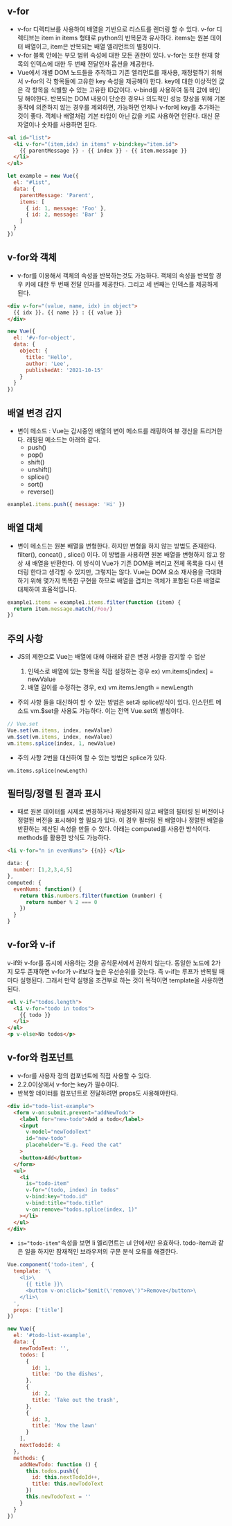 ## v-for
- v-for 디렉티브를 사용하여 배열을 기반으로 리스트를 렌더링 할 수 있다. v-for 디렉티브는 item in items 형태로 python의 반복문과 유사하다. items는 원본 데이터 배열이고, item은 반복되는 배열 엘리먼트의 별칭이다.
- v-for 블록 안에는 부모 범위 속성에 대한 모든 권한이 있다. v-for는 또한 현재 항목의 인덱스에 대한 두 번째 전달인자 옵션을 제공한다.
- Vue에서 개별 DOM 노드들을 추적하고 기존 엘리먼트를 재사용, 재정렬하기 위해서 v-for의 각 항목들에 고유한 key 속성을 제공해야 한다. key에 대한 이상적인 값은 각 항목을 식별할 수 있는 고유한 ID값이다. v-bind를 사용하여 동적 값에 바인딩 해야한다. 반복되는 DOM 내용이 단순한 경우나 의도적인 성능 향상을 위해 기본 동작에 의존하지 않는 경우를 제외하면, 가능하면 언제나 v-for에 key를 추가하는 것이 좋다. 객체나 배열처럼 기본 타입이 아닌 값을 키로 사용하면 안된다. 대신 문자열이나 숫자를 사용하면 된다.
```html
<ul id="list">
  <li v-for="(item,idx) in items" v-bind:key="item.id">
    {{ parentMessage }} - {{ index }} - {{ item.message }}
  </li>
</ul>
```
```javascript
let example = new Vue({
  el: "#list",
  data: {
    parentMessage: 'Parent',
    items: [
      { id: 1, message: 'Foo' },
      { id: 2, message: 'Bar' }
    ]
  }
})
```

## v-for와 객체
- v-for를 이용해서 객체의 속성을 반복하는것도 가능하다. 객체의 속성을 반복할 경우 키에 대한 두 번째 전달 인자를 제공한다. 그리고 세 번째는 인덱스를 제공하게 된다.
```html
<div v-for="(value, name, idx) in object">
  {{ idx }}. {{ name }} : {{ value }}
</div>
```
```javascript
new Vue({
  el: '#v-for-object',
  data: {
    object: {
      title: 'Hello',
      author: 'Lee',
      publishedAt: '2021-10-15'
    }
  }
})
```
## 배열 변경 감지
- 변이 메소드 : Vue는 감시중인 배열의 변이 메소드를 래핑하여 뷰 갱신을 트리거한다. 래핑된 메소드는 아래와 같다.
  - push()
  - pop()
  - shift()
  - unshift()
  - splice()
  - sort()
  - reverse()
```javascript
example1.items.push({ message: 'Hi' })
```

## 배열 대체
- 변이 메소드는 원본 배열을 변형한다. 하지만 변형을 하지 않는 방법도 존재한다. filter(), concat() , slice() 이다. 이 방법을 사용하면 원본 배열을 변형하지 않고 항상 새 배열을 반환한다. 이 방식이 Vue가 기존 DOM을 버리고 전체 목록을 다시 렌더링 한다고 생각할 수 있지만, 그렇지는 않다. Vue는 DOM 요소 재사용을 극대화하기 위해 몇가지 똑똑한 구현을 하므로 배열을 겹치는 객체가 포함된 다른 배열로 대체하여 효율적입니다.
```javascript
example1.items = example1.items.filter(function (item) {
  return item.message.match(/Foo/)
})
```

## 주의 사항
- JS의 제한으로 Vue는 배열에 대해 아래와 같은 변경 사항을 감지할 수 업삳
  1. 인덱스로 배열에 있는 항목을 직접 설정하는 경우 ex) vm.items[index] = newValue
  2. 배열 길이를 수정하는 경우, ex) vm.items.length = newLength

- 주의 사항 들을 대신하여 할 수 있는 방법은 set과 splice방식이 있다. 인스턴트 메소드 vm.$set을 사용도 가능하다. 이는 전역 Vue.set의 별칭이다.
```javascript
// Vue.set
Vue.set(vm.items, index, newValue)
vm.$set(vm.items, index, newValue)
vm.items.splice(index, 1, newValue)
```
- 주의 사항 2번을 대신하여 할 수 있는 방법은 splice가 있다.
```
vm.items.splice(newLength)
```

## 필터링/정렬 된 결과 표시
- 때로 원본 데이터를 시제로 변경하거나 재설정하지 않고 배열의 필터링 된 버전이나 정렬된 버전을 표시해야 할 필요가 있다. 이 경우 필터링 된 배열이나 정렬된 배열을 반환하는 계산된 속성을 만들 수 있다. 아래는 computed를 사용한 방식이다. methods를 활용한 방식도 가능하다.
```html
<li v-for="n in evenNums"> {{n}} </li>
```
```javascript
data: {
  number: [1,2,3,4,5]
},
computed: {
  evenNums: function() {
    return this.numbers.filter(function (number) {
      return number % 2 === 0
    })
  }
}
```

## v-for와 v-if
v-if와 v-for를 동시에 사용하는 것을 공식문서에서 권하지 않는다. 동일한 노드에 2가지 모두 존재하면 v-for가 v-if보다 높은 우선순위를 갖는다. 즉 v-if는 루프가 반복될 때마다 실행된다. 그래서 만약 실행을 조건부로 하는 것이 목적이면 template을 사용하면 된다.
```html
<ul v-if="todos.length">
  <li v-for="todo in todos">
    {{ todo }}
  </li>
</ul>
<p v-else>No todos</p>
```

## v-for와 컴포넌트
- v-for를 사용자 정의 컴포넌트에 직접 사용할 수 있다.
- 2.2.0이상에서 v-for는 key가 필수이다.
- 반복할 데이터를 컴포넌트로 전달하려면 props도 사용해야한다.
```html
<div id="todo-list-example">
  <form v-on:submit.prevent="addNewTodo">
    <label for="new-todo">Add a todo</label>
    <input
      v-model="newTodoText"
      id="new-todo"
      placeholder="E.g. Feed the cat"
    >
    <button>Add</button>
  </form>
  <ul>
    <li
      is="todo-item"
      v-for="(todo, index) in todos"
      v-bind:key="todo.id"
      v-bind:title="todo.title"
      v-on:remove="todos.splice(index, 1)"
    ></li>
  </ul>
</div>
```
- `is="todo-item"`속성을 보면  li 엘리먼트는 ul 안에서만 유효하다. todo-item과 같은 일을 하지만 잠재적인 브라우저의 구문 분석 오류를 해결한다.
```javascript
Vue.component('todo-item', {
  template: '\
    <li>\
      {{ title }}\
      <button v-on:click="$emit(\'remove\')">Remove</button>\
    </li>\
  ',
  props: ['title']
})

new Vue({
  el: '#todo-list-example',
  data: {
    newTodoText: '',
    todos: [
      {
        id: 1,
        title: 'Do the dishes',
      },
      {
        id: 2,
        title: 'Take out the trash',
      },
      {
        id: 3,
        title: 'Mow the lawn'
      }
    ],
    nextTodoId: 4
  },
  methods: {
    addNewTodo: function () {
      this.todos.push({
        id: this.nextTodoId++,
        title: this.newTodoText
      })
      this.newTodoText = ''
    }
  }
})
```
